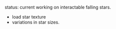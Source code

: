 status: current working on interactable falling stars.

- load star texture
- variations in star sizes.
